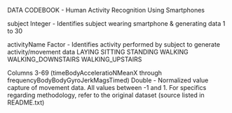DATA CODEBOOK - Human Activity Recognition Using Smartphones

subject
	Integer - Identifies subject wearing smartphone & generating data
		1 to 30
		
activityName
	Factor - Identifies activity performed by subject to generate activity/movement data
		LAYING
		SITTING
		STANDING
		WALKING
		WALKING_DOWNSTAIRS
		WALKING_UPSTAIRS
		
Columns 3-69 (timeBodyAcceleratioNMeanX through frequencyBodyBodyGyroJerkMagsTimed)
	Double - Normalized value capture of movement data.  All values between -1 and 1.
		For specifics regarding methodology, refer to the original dataset (source listed in README.txt)
		